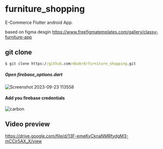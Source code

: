 # furniture_shopping

E-Commerce Flutter android App.

based on figma desgin
https://www.freefigmatemplates.com/gallery/classy-furniture-app

## git clone

``` cmd
$ git clone https://github.com/mbakr0/furniture_shopping.git
```
#####  Open firebase_options.dart 

![Screenshot 2023-09-23 113558](https://github.com/mbakr0/furniture_shopping/assets/24358810/c0b74114-101f-47df-9357-a39efd560dad)

####   Add you firebase credentials
![carbon](https://github.com/mbakr0/furniture_shopping/assets/24358810/b03bef4a-0f9f-4fc6-800a-51389bcb90d6)

## Video preview
https://drive.google.com/file/d/13F-emeKyCknaNMRfydgM3-mCCjr5AX_X/view

